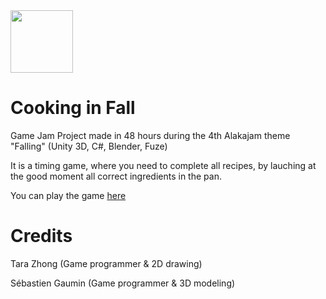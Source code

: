 <img src="https://github.com/sgaumin/Cooking_In_Fall/blob/dev/Assets/Sprites/IngredientIcon/Pumpkin.png" height="100" width="100">

# Cooking in Fall
Game Jam Project made in 48 hours during the 4th Alakajam theme "Falling" (Unity 3D, C#, Blender, Fuze)

It is a timing game, where you need to complete all recipes, by lauching at the good moment all correct ingredients in the pan.

You can play the game [here](https://pemdora.itch.io/cooking-in-fall)

# Credits
Tara Zhong (Game programmer & 2D drawing)

Sébastien Gaumin (Game programmer & 3D modeling)
